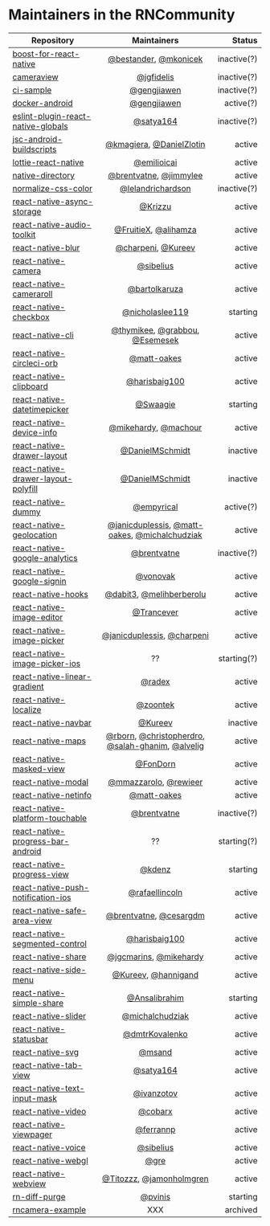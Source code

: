 # Maintainers in the RNCommunity

| Repository                                                                                                           |                                                                Maintainers                                                                 |      Status |
| -------------------------------------------------------------------------------------------------------------------- | :----------------------------------------------------------------------------------------------------------------------------------------: | ----------: |
| [boost-for-react-native](https://github.com/react-native-community/boost-for-react-native)                           |                            [@bestander](https://github.com/bestander), [@mkonicek](https://github.com/mkonicek)                            | inactive(?) |
| [cameraview](https://github.com/react-native-community/cameraview)                                                   |                                                 [@jgfidelis](https://github.com/jgfidelis)                                                 | inactive(?) |
| [ci-sample](https://github.com/react-native-community/ci-sample)                                                     |                                                [@gengjiawen](https://github.com/gengjiawen)                                                | inactive(?) |
| [docker-android](https://github.com/react-native-community/docker-android)                                           |                                                [@gengjiawen](https://github.com/gengjiawen)                                                |   active(?) |
| [eslint-plugin-react-native-globals](https://github.com/react-native-community/eslint-plugin-react-native-globals)   |                                                  [@satya164](https://github.com/satya164)                                                  | inactive(?) |
| [jsc-android-buildscripts](https://github.com/react-native-community/jsc-android-buildscript)                        |                         [@kmagiera](https://github.com/kmagiera), [@DanielZlotin](https://github.com/DanielZlotin)                         |      active |
| [lottie-react-native](https://github.com/react-native-community/lottie-react-native)                                 |                                                [@emilioicai](https://github.com/emilioicai)                                                |      active |
| [native-directory](https://github.com/react-native-community/native-directory)                                       |                           [@brentvatne](https://github.com/brentvatne), [@jimmylee](https://github.com/jimmylee)                           |      active |
| [normalize-css-color](https://github.com/react-native-community/normalize-css-color)                                 |                                          [@lelandrichardson](https://github.com/lelandrichardson)                                          | inactive(?) |
| [react-native-async-storage](https://github.com/react-native-community/react-native-async-storage)                   |                                                    [@Krizzu](https://github.com/Krizzu)                                                    |      active |
| [react-native-audio-toolkit](https://github.com/react-native-community/react-native-audio-toolkit)                   |                             [@FruitieX](https://github.com/FruitieX), [@alihamza](https://github.com/alihamza)                             |      active |
| [react-native-blur](https://github.com/react-native-community/react-native-blur)                                     |                             [@charpeni](https://github.com/charpeni), [@Kureev](https://github.com/Kureev)                                 |      active |
| [react-native-camera](https://github.com/react-native-community/react-native-camera)                                 |                                                  [@sibelius](https://github.com/sibelius)                                                  |      active |
| [react-native-cameraroll](https://github.com/react-native-community/react-native-cameraroll)                         |                                              [@bartolkaruza](https://github.com/bartolkaruza)                                              |      active |
| [react-native-checkbox](https://github.com/react-native-community/react-native-checkbox)                             |                                            [@nicholaslee119](https://github.com/nicholaslee119)                                            |    starting |
| [react-native-cli](https://github.com/react-native-community/react-native-cli)                                       |         [@thymikee](https://github.com/thymikee), [@grabbou](https://github.com/grabbou), [@Esemesek](https://github.com/Esemesek)         |      active |
| [react-native-circleci-orb](https://github.com/react-native-community/react-native-circleci-orb)                     |                                                [@matt-oakes](https://github.com/matt-oakes)                                                |      active |
| [react-native-clipboard](https://github.com/react-native-community/react-native-clipboard)                           |                                              [@harisbaig100](https://github.com/harisbaig100)                                              |      active |
| [react-native-datetimepicker](https://github.com/react-native-community/react-native-datetimepicker)                 |                                                   [@Swaagie](https://github.com/Swaagie)                                                   |    starting |
| [react-native-device-info](https://github.com/react-native-community/react-native-device-info)                       |                                [@mikehardy](https://github.com/mikehardy), [@machour](https://github.com/machour)                          |      active |
| [react-native-drawer-layout](https://github.com/react-native-community/react-native-drawer-layout)                   |                                            [@DanielMSchmidt](https://github.com/DanielMSchmidt)                                            |    inactive |
| [react-native-drawer-layout-polyfill](https://github.com/react-native-community/react-native-drawer-layout-polyfill) |                                            [@DanielMSchmidt](https://github.com/DanielMSchmidt)                                            |    inactive |
| [react-native-dummy](https://github.com/react-native-community/react-native-dummy)                                   |                                                 [@empyrical](https://github.com/empyrical)                                                 |   active(?) |
| [react-native-geolocation](https://github.com/react-native-community/react-native-geolocation)                       | [@janicduplessis](https://github.com/janicduplessis), [@matt-oakes](https://github.com/matt-oakes), [@michalchudziak](https://github.com/michalchudziak) | active |
| [react-native-google-analytics](https://github.com/react-native-community/react-native-google-analytics)             |                                                [@brentvatne](https://github.com/brentvatne)                                                | inactive(?) |
| [react-native-google-signin](https://github.com/react-native-community/react-native-google-signin)                   |                                                   [@vonovak](https://github.com/vonovak)                                                   |      active |
| [react-native-hooks](https://github.com/react-native-community/react-native-hooks)                                   |                         [@dabit3](https://github.com/dabit3), [@melihberberolu](https://github.com/melihberberolu)                         |      active |
| [react-native-image-editor](https://github.com/react-native-community/react-native-image-editor)                     |                                                 [@Trancever](https://github.com/Trancever)                                                 |      active |
| [react-native-image-picker](https://github.com/react-native-community/react-native-image-picker)                     |                       [@janicduplessis](https://github.com/janicduplessis), [@charpeni](https://github.com/charpeni)                       |      active |
| [react-native-image-picker-ios](https://github.com/react-native-community/react-native-image-picker-ios)             |                                                                     ??                                                                     | starting(?) |
| [react-native-linear-gradient](https://github.com/react-native-community/react-native-linear-gradient)               |                                                     [@radex](https://github.com/radex)                                                     |      active |
| [react-native-localize](https://github.com/react-native-community/react-native-localize)                             |                                                   [@zoontek](https://github.com/zoontek)                                                   |      active |
| [react-native-navbar](https://github.com/react-native-community/react-native-navbar)                                 |                                                    [@Kureev](https://github.com/Kureev)                                                    |    inactive |
| [react-native-maps](https://github.com/react-native-community/react-native-maps)                                     | [@rborn](https://github.com/rborn), [@christopherdro](https://github.com/christopherdro), [@salah-ghanim](https://github.com/salah-ghanim), [@alvelig](https://github.com/alvelig) |      active |
| [react-native-masked-view](https://github.com/react-native-community/react-native-masked-view)                       |                                                   [@FonDorn](https://github.com/FonDorn)                                                   |      active |
| [react-native-modal](https://github.com/react-native-community/react-native-modal)                                   |                            [@mmazzarolo](https://github.com/mmazzarolo), [@rewieer](https://github.com/rewieer)                            |      active |
| [react-native-netinfo](https://github.com/react-native-community/react-native-netinfo)                               |                                                [@matt-oakes](https://github.com/matt-oakes)                                                |      active |
| [react-native-platform-touchable](https://github.com/react-native-community/react-native-platform-touchable)         |                                                [@brentvatne](https://github.com/brentvatne)                                                | inactive(?) |
| [react-native-progress-bar-android](https://github.com/react-native-community/react-native-progress-bar-android)     |                                                                     ??                                                                     | starting(?) |
| [react-native-progress-view](https://github.com/react-native-community/react-native-progress-view)                   |                                                     [@kdenz](https://github.com/kdenz)                                                     |    starting |
| [react-native-push-notification-ios](https://github.com/react-native-community/react-native-push-notification-ios)   |                                             [@rafaellincoln](https://github.com/rafaellincoln)                                             |      active |
| [react-native-safe-area-view](https://github.com/react-native-community/react-native-safe-area-view)                 |                           [@brentvatne](https://github.com/brentvatne), [@cesargdm](https://github.com/cesargdm)                           |      active |
| [react-native-segmented-control](https://github.com/react-native-community/react-native-segmented-control)           |                                              [@harisbaig100](https://github.com/harisbaig100)                                              |      active |
| [react-native-share](https://github.com/react-native-community/react-native-share)                                   |                              [@jgcmarins](https://github.com/jgcmarins), [@mikehardy](https://github.com/mikehardy)                        |      active |
| [react-native-side-menu](https://github.com/react-native-community/react-native-side-menu)                           |                              [@Kureev](https://github.com/Kureev), [@hannigand](https://github.com/hannigand)                              |      active |
| [react-native-simple-share](https://github.com/react-native-community/react-native-simple-share)                     |                                              [@Ansalibrahim](https://github.com/Ansalibrahim)                                              |    starting |
| [react-native-slider](https://github.com/react-native-community/react-native-slider)                                 |                                            [@michalchudziak](https://github.com/michalchudziak)                                            |      active |
| [react-native-statusbar](https://github.com/react-native-community/react-native-statusbar)                           |                                             [@dmtrKovalenko](https://github.com/dmtrKovalenko)                                             |      active |
| [react-native-svg](https://github.com/react-native-community/react-native-svg)                                       |                                                     [@msand](https://github.com/msand)                                                     |      active |
| [react-native-tab-view](https://github.com/react-native-community/react-native-tab-view)                             |                                                  [@satya164](https://github.com/satya164)                                                  |      active |
| [react-native-text-input-mask](https://github.com/react-native-community/react-native-text-input-mask)               |                                                 [@ivanzotov](https://github.com/ivanzotov)                                                 |      active |
| [react-native-video](https://github.com/react-native-community/react-native-video)                                   |                                                    [@cobarx](https://github.com/cobarx)                                                    |      active |
| [react-native-viewpager](https://github.com/react-native-community/react-native-viewpager)                           |                                                  [@ferrannp](https://github.com/ferrannp)                                                  |      active |
| [react-native-voice](https://github.com/react-native-community/react-native-voice)                                   |                                                  [@sibelius](https://github.com/sibelius)                                                  |      active |
| [react-native-webgl](https://github.com/react-native-community/react-native-webgl)                                   |                                                       [@gre](https://github.com/gre)                                                       |      active |
| [react-native-webview](https://github.com/react-native-community/react-native-webview)                               |                         [@Titozzz](https://github.com/Titozzz), [@jamonholmgren](https://github.com/jamonholmgren)                         |      active |
| [rn-diff-purge](https://github.com/react-native-community/rn-diff-purge)                                             |                                                    [@pvinis](https://github.com/pvinis)                                                    |    starting |
| [rncamera-example](https://github.com/react-native-community/rncamera-example)                                       |                                                                    XXX                                                                     |    archived |
